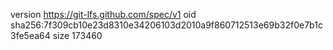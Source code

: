 version https://git-lfs.github.com/spec/v1
oid sha256:7f309cb10e23d8310e34206103d2010a9f860712513e69b32f0e7b1c3fe5ea64
size 173460
